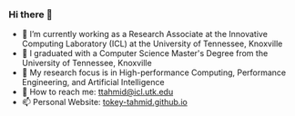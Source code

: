 ### Hi there 👋

- 🔭 I’m currently working as a Research Associate at the Innovative Computing Laboratory (ICL) at the University of Tennessee, Knoxville
- 🌱 I graduated with a Computer Science Master's Degree from the University of Tennessee, Knoxville
- 👯 My research focus is in High-performance Computing, Performance Engineering, and Artificial Intelligence
- 💬 How to reach me: ttahmid@icl.utk.edu
- 📫 Personal Website: [tokey-tahmid.github.io](https://tokey-tahmid.github.io/)
